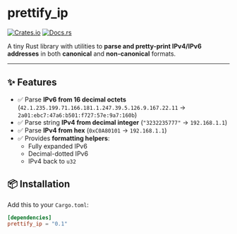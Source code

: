 # prettify_ip

[![Crates.io](https://img.shields.io/crates/v/prettify_ip.svg)](https://crates.io/crates/prettify_ip)
[![Docs.rs](https://docs.rs/prettify_ip/badge.svg)](https://docs.rs/prettify_ip)

A tiny Rust library with utilities to **parse and pretty-print IPv4/IPv6 addresses** in both **canonical** and **non-canonical** formats.

---

## ✨ Features

- ✅ Parse **IPv6 from 16 decimal octets** (`42.1.235.199.71.166.181.1.247.39.5.126.9.167.22.11` → `2a01:ebc7:47a6:b501:f727:57e:9a7:160b`)
- ✅ Parse string **IPv4 from decimal integer** (`"3232235777"` → `192.168.1.1`)
- ✅ Parse **IPv4 from hex** (`0xC0A80101` → `192.168.1.1`)
- ✅ Provides **formatting helpers**:
    - Fully expanded IPv6
    - Decimal-dotted IPv6
    - IPv4 back to `u32`



## 📦 Installation

Add this to your `Cargo.toml`:

```toml
[dependencies]
prettify_ip = "0.1"
